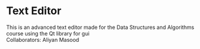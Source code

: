 # Text Editor   
This is an advanced text editor made for the Data Structures and Algorithms course using the Qt library for gui    
Collaborators:
Aliyan Masood